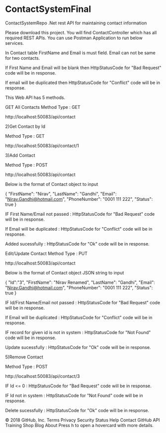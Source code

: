 # ContactSystemFinal

ContactSystemRepo
.Net rest API for maintaining contact information

Please download this project. You will find ContactController which has all required REST APIs. You can use Postman Application to run below services.

In Contact table FirstName and Email is must field. Email can not be same for two contacts.

If First Name and Email will be blank then HttpStatusCode for "Bad Request" code will be in response.

If email will be duplicated then HttpStatusCode for "Conflict" code will be in response.

This Web API has 5 methods.

GET All Contacts
Method Type : GET

http://localhost:50083/api/contact

2)Get Contact by Id

Method Type : GET

http://localhost:50083/api/contact/1

3)Add Contact

Method Type : POST

http://localhost:50083/api/contact

Below is the format of Contact object to input

{
"FirstName": "Nirav", "LastName": "Gandhi", "Email": "Nirav.Gandhi@hotmail.com", "PhoneNumber": "0001 111 222", "Status": true }

IF First Name/Email not passed : HttpStatusCode for "Bad Request" code will be in response.

If Email will be duplicated : HttpStatusCode for "Conflict" code will be in response.

Added sucessfully : HttpStatusCode for "Ok" code will be in response.

Edit/Update Contact
Method Type : PUT

http://localhost:50083/api/contact

Below is the format of Contact object JSON string to input

{ "Id":"3", "FirstName": "Nirav Renamed", "LastName": "Gandhi", "Email": "Nirav.Gandhi@hotmail.com", "PhoneNumber": "0001 111 222", "Status": true }

IF Id/First Name/Email not passed : HttpStatusCode for "Bad Request" code will be in response.

If Email will be duplicated : HttpStatusCode for "Conflict" code will be in response.

IF record for given id is not in system : HttpStatusCode for "Not Found" code will be in response.

Update sucessfully : HttpStatusCode for "Ok" code will be in response.

5)Remove Contact

Method Type : POST

http://localhost:50083/api/contact/3

IF Id <= 0 : HttpStatusCode for "Bad Request" code will be in response.

IF Id not in system : HttpStatusCode for "Not Found" code will be in response.

Delete sucessfully : HttpStatusCode for "Ok" code will be in response.

© 2018 GitHub, Inc.
Terms
Privacy
Security
Status
Help
Contact GitHub
API
Training
Shop
Blog
About
Press h to open a hovercard with more details.
